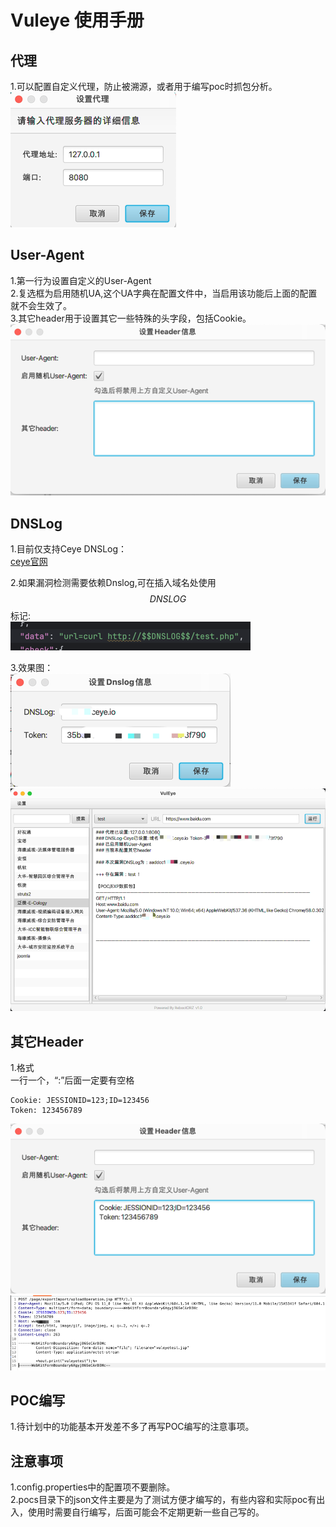 # Vuleye 使用手册

## 代理
1.可以配置自定义代理，防止被溯源，或者用于编写poc时抓包分析。<br>
![img.png](assets/5.png)
## User-Agent
1.第一行为设置自定义的User-Agent<br>
2.复选框为启用随机UA,这个UA字典在配置文件中，当启用该功能后上面的配置就不会生效了。<br>
3.其它header用于设置其它一些特殊的头字段，包括Cookie。<br>
![img.png](assets/4.png)

## DNSLog
1.目前仅支持Ceye DNSLog：<br>
[ceye官网](http://ceye.io)


2.如果漏洞检测需要依赖Dnslog,可在插入域名处使用$$DNSLOG$$标记:<br>
![img.png](assets/1.png)

3.效果图：<br>
![img.png](assets/2.png)
![img.png](assets/3.png)

## 其它Header
1.格式<br>
一行一个，“:”后面一定要有空格
```text
Cookie: JESSIONID=123;ID=123456
Token: 123456789
```
![img.png](assets/6.png)
![img.png](assets/7.png)

## POC编写
1.待计划中的功能基本开发差不多了再写POC编写的注意事项。<br>

## 注意事项
1.config.properties中的配置项不要删除。 <br>
2.pocs目录下的json文件主要是为了测试方便才编写的，有些内容和实际poc有出入，使用时需要自行编写，后面可能会不定期更新一些自己写的。